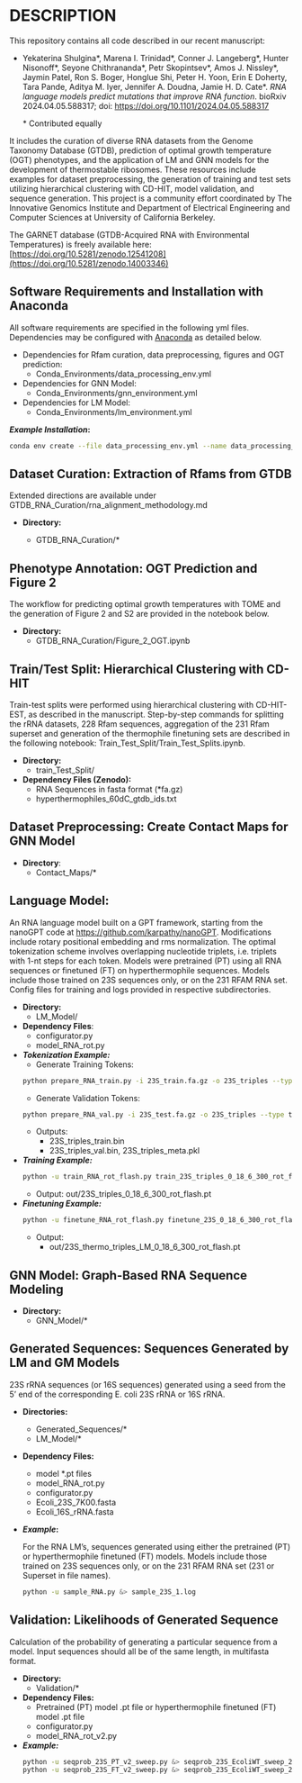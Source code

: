 # DESCRIPTION
This repository contains all code described in our recent manuscript: 
- Yekaterina Shulgina\*, Marena I. Trinidad\*, Conner J. Langeberg\*, Hunter Nisonoff\*, Seyone Chithrananda\*, Petr Skopintsev\*, Amos J. Nissley\*, Jaymin Patel, Ron S. Boger, Honglue Shi, Peter H. Yoon, Erin E Doherty, Tara Pande, Aditya M. Iyer, Jennifer A. Doudna, Jamie H. D. Cate\*. *RNA language models predict mutations that improve RNA function*. bioRxiv 2024.04.05.588317; doi: https://doi.org/10.1101/2024.04.05.588317

    \* Contributed equally 

It includes the curation of diverse RNA datasets from the Genome Taxonomy Database (GTDB), prediction of optimal growth temperature (OGT) phenotypes, and the application of LM and GNN models for the development of thermostable ribosomes. These resources include examples for dataset preprocessing, the generation of training and test sets utilizing hierarchical clustering with CD-HIT, model validation, and sequence generation. This project is a community effort coordinated by The Innovative Genomics Institute and Department of Electrical Engineering and Computer Sciences at University of California Berkeley.

The GARNET database (GTDB-Acquired RNA with Environmental Temperatures) is freely available here:  [https://doi.org/10.5281/zenodo.12541208](https://doi.org/10.5281/zenodo.14003346)

## Software Requirements and Installation with Anaconda

  All software requirements are specified in the following yml files. Dependencies may be configured with [Anaconda](https://docs.anaconda.com/free/anaconda/install/index.html) as detailed below.
- Dependencies for Rfam curation, data preprocessing, figures and OGT prediction:
    - Conda_Environments/data_processing_env.yml
- Dependencies for GNN Model:
    - Conda_Environments/gnn_environment.yml
- Dependencies for LM Model:
    - Conda_Environments/lm_environment.yml

<b>*Example Installation*:</b>

```bash
conda env create --file data_processing_env.yml --name data_processing_env
```
## Dataset Curation: Extraction of Rfams from GTDB
  
  Extended directions are available under GTDB_RNA_Curation/rna_alignment_methodology.md
- <b>Directory:</b>
    
  - GTDB_RNA_Curation/*
## Phenotype Annotation: OGT Prediction and Figure 2

  The workflow for predicting optimal growth temperatures with TOME and the generation of Figure 2 and S2 are provided in the notebook below. 
- <b>Directory:</b>
    - GTDB_RNA_Curation/Figure_2_OGT.ipynb

## Train/Test Split: Hierarchical Clustering with CD-HIT

  Train-test splits were performed using hierarchical clustering with CD-HIT-EST, as described in the manuscript. Step-by-step commands for splitting the rRNA datasets, 228 Rfam sequences, aggregation of the 231 Rfam superset and generation of the thermophile finetuning sets are described in the following notebook: Train_Test_Split/Train_Test_Splits.ipynb.
- <b>Directory:</b>
    -  train_Test_Split/
- <b>Dependency Files (Zenodo):</b>
    - RNA Sequences in fasta format (*fa.gz)
    - hyperthermophiles_60dC_gtdb_ids.txt
        
## Dataset Preprocessing: Create Contact Maps for GNN Model
- <b>Directory</b>:
    - Contact_Maps/*
    
## Language Model:

  An RNA language model built on a GPT framework, starting from the nanoGPT code at https://github.com/karpathy/nanoGPT. Modifications include rotary positional embedding and rms normalization. The optimal tokenization scheme involves overlapping nucleotide triplets, i.e. triplets with 1-nt steps for each token. Models were pretrained (PT) using all RNA sequences or finetuned (FT) on hyperthermophile sequences. Models include those trained on 23S sequences only, or on the 231 RFAM RNA set. Config files for training and logs provided in respective subdirectories.
- <b>Directory:</b>
    - LM_Model/
- <b>Dependency Files</b>:
    - configurator.py
    - model_RNA_rot.py
- <b>*Tokenization Example:*</b>
  - Generate Training Tokens:    
  ```bash
  python prepare_RNA_train.py -i 23S_train.fa.gz -o 23S_triples --type triples
  ```
  - Generate Validation Tokens:
  ```bash
  python prepare_RNA_val.py -i 23S_test.fa.gz -o 23S_triples --type triples
  ```
  - Outputs:
      - 23S_triples_train.bin
      - 23S_triples_val.bin, 23S_triples_meta.pkl
- <b>*Training Example:*</b>
  ```bash
  python -u train_RNA_rot_flash.py train_23S_triples_0_18_6_300_rot_flash.py &> train_23S_triples_0_18_6_300_rot_flash.log
  ```
  - Output: out/23S_triples_0_18_6_300_rot_flash.pt
- <b>*Finetuning Example:*</b>
  ```bash
  python -u finetune_RNA_rot_flash.py finetune_23S_0_18_6_300_rot_flash.py &> finetune_23S_0_18_6_300_rot_flash.log
  ```
  - Output:
      - out/23S_thermo_triples_LM_0_18_6_300_rot_flash.pt
## GNN Model: Graph-Based RNA Sequence Modeling
- <b>Directory:</b>
    - GNN_Model/*

## Generated Sequences: Sequences Generated by LM and GM Models
  
  23S rRNA sequences (or 16S sequences) generated using a seed from the 5’ end of the corresponding E. coli 23S rRNA or 16S rRNA.
- <b>Directories:</b>
    - Generated_Sequences/*
    - LM_Model/*
- <b>Dependency Files:</b>
    - model *.pt files
    - model_RNA_rot.py
    - configurator.py
    - Ecoli_23S_7K00.fasta
    - Ecoli_16S_rRNA.fasta
- <b>*Example*:</b>

  For the RNA LM’s, sequences generated using either the pretrained (PT) or hyperthermophile finetuned (FT) models. Models include those trained on 23S sequences only, or on the 231 RFAM RNA set (231 or Superset in file names).
  ```bash
  python -u sample_RNA.py &> sample_23S_1.log
  ```
## Validation: Likelihoods of Generated Sequence
  
  Calculation of the probability of generating a particular sequence from a model. Input sequences should all be of the same length, in multifasta format.
- <b>Directory:</b>
    - Validation/*  
- <b>Dependency Files:</b>
    - Pretrained (PT) model .pt file or hyperthermophile finetuned (FT) model .pt file
    - configurator.py
    - model_RNA_rot_v2.py
- <b>*Example:*</b>
  ```bash
  python -u seqprob_23S_PT_v2_sweep.py &> seqprob_23S_EcoliWT_sweep_231RNAsmodel_PT.log
  python -u seqprob_23S_FT_v2_sweep.py &> seqprob_23S_EcoliWT_sweep_231RNAsmodel_FT.log
  ```

